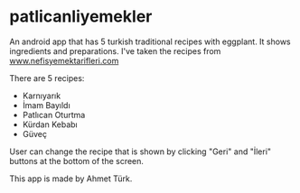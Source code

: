 # patlicanliyemekler
An android app that has 5 turkish traditional recipes with eggplant.
It shows ingredients and preparations.
I've taken the recipes from www.nefisyemektarifleri.com

There are 5 recipes:
 - Karnıyarık
 - İmam Bayıldı
 - Patlıcan Oturtma
 - Kürdan Kebabı
 - Güveç

User can change the recipe that is shown by clicking "Geri" and "İleri" buttons at the bottom of the screen.

This app is made by Ahmet Türk.
